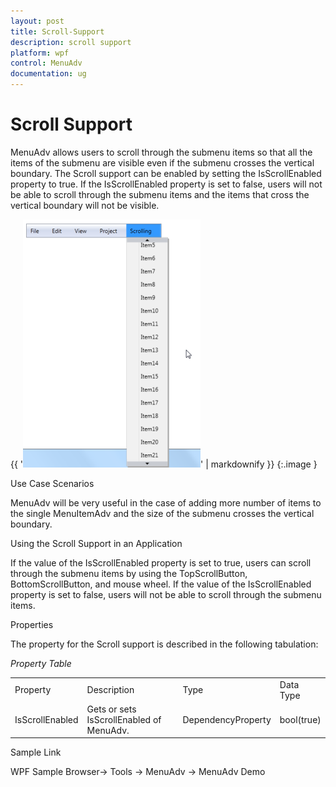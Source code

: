 ```yaml
---
layout: post
title: Scroll-Support
description: scroll support
platform: wpf
control: MenuAdv
documentation: ug
---
```


# Scroll Support

MenuAdv allows users to scroll through the submenu items so that all the items of the submenu are visible even if the submenu crosses the vertical boundary. The Scroll support can be enabled by setting the IsScrollEnabled property to true. If the IsScrollEnabled property is set to false, users will not be able to scroll through the submenu items and the items that cross the vertical boundary will not be visible.

{{ '![C:/Users/Dhileep/Desktop/Vol4-Documentation/ScreenShots/WPF-Menu/scroll1.png](Scroll-Support_images/Scroll-Support_img1.png)' | markdownify }}
{:.image }


Use Case Scenarios

MenuAdv will be very useful in the case of adding more number of items to the single MenuItemAdv and the size of the submenu crosses the vertical boundary.

Using the Scroll Support in an Application

If the value of the IsScrollEnabled property is set to true, users can scroll through the submenu items by using the TopScrollButton, BottomScrollButton, and  mouse wheel. If the value of the IsScrollEnabled property is set to false, users will not be able to scroll through the submenu items.

Properties

The property for the Scroll support is described in the following tabulation:

_Property Table_

<table>
<tr>
<td>
Property </td><td>
Description </td><td>
Type </td><td>
Data Type </td></tr>
<tr>
<td>
IsScrollEnabled</td><td>
Gets or sets IsScrollEnabled of MenuAdv.</td><td>
DependencyProperty</td><td>
bool(true)</td></tr>
</table>


Sample Link

WPF Sample Browser-> Tools -> MenuAdv -> MenuAdv Demo

